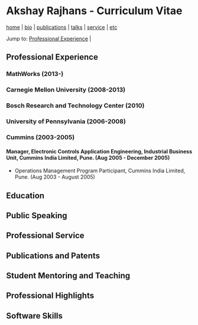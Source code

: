 
# Akshay Rajhans - Curriculum Vitae
[home](index.html) \| [bio](bio.html) \| [publications](publications.html) \| [talks](talks.html) \| [service](service.html) \| [etc](etc.html)


Jump to: [Professional Experience](#professional-experience) \|

## Professional Experience

### MathWorks (2013-)
### Carnegie Mellon University (2008-2013)
### Bosch Research and Technology Center (2010)
### University of Pennsylvania (2006-2008)
### Cummins (2003-2005)
#### Manager, Electronic Controls Application Engineering, Industrial Business Unit, Cummins India Limited, Pune. (Aug 2005 - December 2005)
- Operations Management Program Participant, Cummins India Limited, Pune. (Aug 2003 - August 2005)

## Education

## Public Speaking

## Professional Service

## Publications and Patents

## Student Mentoring and Teaching

## Professional Highlights

## Software Skills
